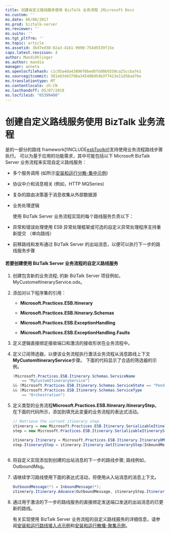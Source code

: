 ```yaml
---
title: 创建自定义路线服务使用 BizTalk 业务流程 |Microsoft Docs
ms.custom: ''
ms.date: 06/08/2017
ms.prod: biztalk-server
ms.reviewer: ''
ms.suite: ''
ms.tgt_pltfrm: ''
ms.topic: article
ms.assetid: 3bd7ed38-02a3-41b1-9990-754d5539f15e
caps.latest.revision: 4
author: MandiOhlinger
ms.author: mandia
manager: anneta
ms.openlocfilehash: c1c95a4da43896f0bed6fdd0b9350ca25ccba7e1
ms.sourcegitcommit: 381e83d43796a345488d54b3f7413e11d56ad7be
ms.translationtype: MT
ms.contentlocale: zh-CN
ms.lasthandoff: 05/07/2019
ms.locfileid: "65399400"
---
```

# <a name="creating-a-custom-itinerary-service-using-a-biztalk-orchestration"></a>创建自定义路线服务使用 BizTalk 业务流程
是的一部分的路线 framework[!INCLUDE[esbToolkit](../includes/esbtoolkit-md.md)]支持使用业务流程路线步骤执行。 可以为基于应用的功能需求，其中可能包括以下 Microsoft BizTalk Server 业务流程来实现自定义路线服务：  
  
- 多个服务调用 (如所示[安装和运行分散-集中示例](../esb-toolkit/installing-and-running-the-scatter-gather-sample.md))  
  
- 协议中介和消息相关 (例如，HTTP MQSeries)  
  
- 复杂的路由决策基于消息收集从外部数据源  
  
- 业务处理逻辑  
  
  使用 BizTalk Server 业务流程实现的每个路线服务负责以下：  
  
- 异常和错误处理使用 ESB 异常处理框架或可选的自定义异常处理程序支持重新提交 （单向路线）  
  
- 前移路线和发布通过 BizTalk Server 的出站消息，以便可以执行下一步的路线服务步骤  
  
#### <a name="to-create-a-custom-itinerary-service-using-a-biztalk-server-orchestration"></a>若要创建使用 BizTalk Server 业务流程的自定义路线服务  
  
1. 创建包含新的业务流程; 的新 BizTalk Server 项目例如，MyCustomeItineraryService.odx。  
  
2. 添加对以下程序集的引用：  
  
   -   **Microsoft.Practices.ESB.Itinerary**  
  
   -   **Microsoft.Practices.ESB.Itinerary.Schemas**  
  
   -   **Microsoft.Practices.ESB.ExceptionHandling**  
  
   -   **Microsoft.Practices.ESB.ExceptionHandling.Faults**  
  
3. 定义逻辑直接绑定接收端口和激活的接收形状在业务流程中。  
  
4. 定义订阅筛选器，以便该业务流程执行激活业务流程从消息路线上下文**MyCustomItineraryService**步骤。 下面的代码显示了合适的筛选器的示例。  
  
   ```csharp  
   (Microsoft.Practices.ESB.Itinerary.Schemas.ServiceName   
       == "MyCustomItineraryService")   
   && (Microsoft.Practices.ESB.Itinerary.Schemas.ServiceState == "Pending")  
   && (Microsoft.Practices.ESB.Itinerary.Schemas.ServiceType   
       == "Orchestration")  
   ```  
  
5. 定义类型的业务流程**Microsoft.Practices.ESB.Itinerary.ItineraryStep**。 在下面的代码所示，添加到填充此变量的业务流程的表达式活动。  
  
   ```csharp  
   // Retrieve the current itinerary step.  
   itinerary = new Microsoft.Practices.ESB.Itinerary.SerializableItineraryWrapper();  
   step = new Microsoft.Practices.ESB.Itinerary.SerializableItineraryStepWrapper();  
  
   itinerary.Itinerary = Microsoft.Practices.ESB.Itinerary.ItineraryOMFactory.Create(InboundMessage);  
   step.ItineraryStep = itinerary.Itinerary.GetItineraryStep(InboundMessage);  
  
   ```  
  
6. 将自定义实现添加到创建的出站消息的下一步的路线步骤; 路线例如，OutboundMsg。  
  
7. 请继续学习路线使用下面的表达式活动，将使用从入站消息的消息上下文。  
  
   ```csharp  
   OutboundMessage(*) = InboundMessage(*);   
   itinerary.Itinerary.Advance(OutboundMessage, itineraryStep.ItineraryStep);  
   ```  
  
8. 通过用于激活的下一步的路线服务的直接绑定发送端口发送的出站消息的已更新的路线。  
  
   有关实现使用 BizTalk Server 业务流程的自定义路线服务的详细信息，请参阅[安装和运行路线接入点示例](../esb-toolkit/installing-and-running-the-itinerary-on-ramp-sample.md)和[安装和运行散播-聚集示例](../esb-toolkit/installing-and-running-the-scatter-gather-sample.md)。